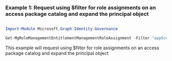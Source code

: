 ### Example 1: Request using $filter for role assignments on an access package catalog and expand the principal object

```powershell

Import-Module Microsoft.Graph.Identity.Governance

Get-MgRoleManagementEntitlementManagementRoleAssignment -Filter "appScopeId eq '/AccessPackageCatalog/4cee616b-fdf9-4890-9d10-955e0ccb12bc'" -ExpandProperty "principal" 

```
This example will request using $filter for role assignments on an access package catalog and expand the principal object


